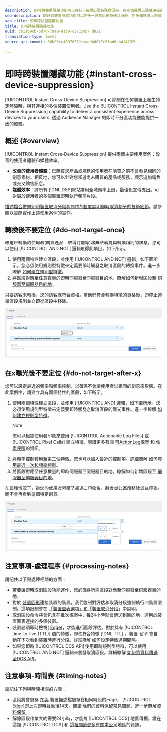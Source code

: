 ```yaml
---
description: 即時跨裝置隱藏功能可以在任一裝置出現特殊狀況時，在多個裝置上隱藏連接到這些裝置的使用者。使用即時跨裝置隱藏功能可以為使用者提供跨裝置的一致體驗。透過 Audience Manager 的即時不分區功能便能提供一致的體驗。
seo-description: 即時跨裝置隱藏功能可以在任一裝置出現特殊狀況時，在多個裝置上隱藏連接到這些裝置的使用者。使用即時跨裝置隱藏功能可以為使用者提供跨裝置的一致體驗。透過 Audience Manager 的即時不分區功能便能提供一致的體驗。
seo-title: 即時跨裝置隱藏功能
title: 即時跨裝置隱藏功能
uuid: cb11b9cb-6d7d-7aa9-91b0-c2715857 d821
translation-type: tm+mt
source-git-commit: 86b23cc4097057fceadd4d0f7c5fad0db4f4232b

---
```



# 即時跨裝置隱藏功能 {#instant-cross-device-suppression}

[!UICONTROL Instant Cross-Device Suppression] 可抑制在任何裝置上發生特定體驗時，與其連接的多個裝置使用者。Use the [!UICONTROL Instant Cross-Device Suppression] capability to deliver a consistent experience across devices to your users. 透過 Audience Manager 的即時不分區功能便能提供一致的體驗。

## 概述 {#overview}

[!UICONTROL Instant Cross-Device Suppression] 提供兩個主要使用案例：改善的使用者體驗和媒體效率。

* **改善的使用者體驗**：已購買您產品或服務的使用者在購買之前不會看見相同的創意素材。相反地，您可以針對您知道尚未購買的產品或服務，顯示追加銷售或交叉銷售訊息。
* **媒體效率**：跨所有 [!DNL DSP]網站套用全域頻率上限，最佳化宣傳支出。可對屬於使用者的多個裝置即時執行頻率片段。

[描述檔合併規則和裝置取消分段程序中的長度說明即時取消劃分的技術細節](../../features/profile-merge-rules/merge-rule-unsegment.md)。請參閱以實際實作上述使用案例的實作。

## 轉換後不要定位 {#do-not-target-once}

確定已轉換的使用者(購買產品、取得訂閱等)將無法看見與轉換相同的訊息。您可以使用 [!UICONTROL AND NOT] 邏輯取得此項目，如下所示。

1. 使用兩個特性建立區段，並使用 [!UICONTROL AND NOT] 邏輯，如下圖所示。您必須使用規則型特徵來定義要即時觸發之取消區段的轉換事件。進一步瞭解 [如何建立規則型特徵](../../features/traits/create-onboarded-rule-based-traits.md#create-rules-based-or-onboarded-traits)。
1. 將區段對應至任意數量的即時伺服器至伺服器目的地。瞭解如何新增區段至 [伺服器至伺服器目的地](../../features/destinations/add-edit-segments.md)。

只要訪客未轉換，您的訪客就符合資格。當他們符合轉換特徵的資格後，即停止遵循區段規則並立即從區段中移除。

![](assets/and_not_use_case.png)

## 在x曝光後不要定位 {#do-not-target-after-x}

您可以設定最近的頻率和頻率控制，以確保不會讓使用者以相同的創意來膨脹。在此案例中，請建立具有兩個特性的區段，如下所示。

1. 使用兩個特性建立區段，並使用 [!UICONTROL AND] 邏輯，如下圖所示。您必須使用規則型特徵來定義要即時觸發之取消區段的曝光事件。進一步瞭解 [如何建立規則型特徵](../../features/traits/create-onboarded-rule-based-traits.md#create-rules-based-or-onboarded-traits)。
   >[!NOTE]
   >
   >您可以根據使用者印象來使用 [!UICONTROL Actionable Log Files] 或 [!UICONTROL Pixel Calls] 建立特徵。閱讀更多有關 [可ActionLog檔案](../../integration/media-data-integration/actionable-log-files.md) 和 [像素呼叫](../../integration/media-data-integration/impression-data-pixels.md)的資訊。
1. 將頻率控制套用至第二個特徵。您也可以加入最近的控制項。詳細瞭解 [如何套用最近一次和頻率控制](../../features/segments/recency-and-frequency.md)。
1. 將區段對應至任意數量的即時伺服器至伺服器目的地。瞭解如何新增區段至 [伺服器至伺服器目的地](../../features/destinations/add-edit-segments.md)。

在這種情況下，當您的使用者累積了超過三印象後，將會從此區段移除這些印象，而不會再看到這個特定創意。

![](assets/impressions_use_case.png)

## 注意事項-處理程序 {#processing-notes}

請記住以下與處理相關的方面：

* 若要讓即時取消區段功能運作，您必須將所需區段對應至伺服器至伺服器目的地。
* 對於 [裝置圖形](../../features/profile-merge-rules/profile-link-use-case.md#recommendations)連接裝置的裝置，我們強制對評估和取消分段強制執行四裝置限制。這項限制會在 [「裝置圖表選項」和「裝置取消分段](../../features/profile-merge-rules/merge-rule-unsegment.md#device-graph-options-unsegmentation)」中說明。
* 取消區段命令將會包含在批次檔案中，每24小時就會傳送到目的地，適用於裝置圖表連接的多個裝置。
* 裝置必須即時檢視( [Edge](../../reference/system-components/components-edge.md))，才能進行區段評估。對於具有 [!UICONTROL time-to-live (TTL)] 值的特徵，即使符合特徵 [!DNL TTL] ，裝置 *也不* 會自動在下次看到裝置時進行分段。詳細瞭解 [如何設定特徵過期間隔](../../features/traits/create-onboarded-rule-based-traits.md#set-expiration-interval)。
* 如果您即時 [!UICONTROL DCS API] 使用即時規則型特徵，可以使用 [!UICONTROL AND NOT] 邏輯來觸發取消區段。詳細瞭解 [如何將資料傳送至DCS API](../../api/dcs-intro/dcs-event-calls/dcs-url-send.md)。

## 注意事項-時間表 {#timing-notes}

請記住下列與時間相關的方面：

* 區段將會儲存 [在與](../../reference/system-components/components-edge.md) 裝置描述檔儲存在相同時段的Edge， [!UICONTROL Edge]即上次即時互動後14天。閱讀 [我們的資料保留常見問題，進一步瞭解資料保留](../../faq/faq-privacy.md#data-retention-faq)。
* 解除區段作業大約需要24小時，才能跨 [!UICONTROL DCS] 地區傳播。請在這裡 [!UICONTROL DCS][](../../reference/system-components/components-data-collection.md) 和 [這裡閱讀更多有關本公司](../../api/dcs-intro/dcs-api-reference/dcs-regions.md)地區的資訊。